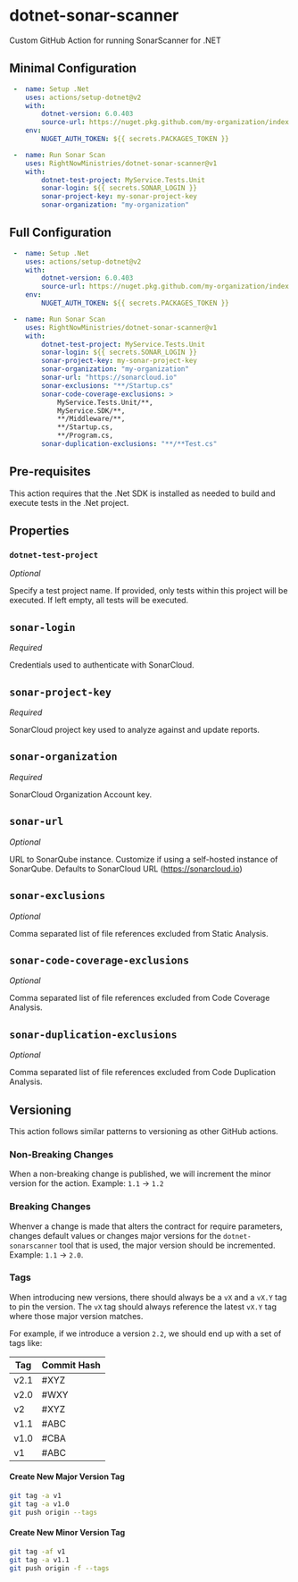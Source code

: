 # dotnet-sonar-scanner

Custom GitHub Action for running SonarScanner for .NET

## Minimal Configuration

```yaml
 -  name: Setup .Net
    uses: actions/setup-dotnet@v2
    with:
        dotnet-version: 6.0.403
        source-url: https://nuget.pkg.github.com/my-organization/index.json
    env:
        NUGET_AUTH_TOKEN: ${{ secrets.PACKAGES_TOKEN }}

 -  name: Run Sonar Scan
    uses: RightNowMinistries/dotnet-sonar-scanner@v1
    with: 
        dotnet-test-project: MyService.Tests.Unit
        sonar-login: ${{ secrets.SONAR_LOGIN }}
        sonar-project-key: my-sonar-project-key
        sonar-organization: "my-organization"
```

## Full Configuration

```yaml
 -  name: Setup .Net
    uses: actions/setup-dotnet@v2
    with:
        dotnet-version: 6.0.403
        source-url: https://nuget.pkg.github.com/my-organization/index.json
    env:
        NUGET_AUTH_TOKEN: ${{ secrets.PACKAGES_TOKEN }}

 -  name: Run Sonar Scan
    uses: RightNowMinistries/dotnet-sonar-scanner@v1
    with: 
        dotnet-test-project: MyService.Tests.Unit
        sonar-login: ${{ secrets.SONAR_LOGIN }}
        sonar-project-key: my-sonar-project-key
        sonar-organization: "my-organization"
        sonar-url: "https://sonarcloud.io"
        sonar-exclusions: "**/Startup.cs"
        sonar-code-coverage-exclusions: > 
            MyService.Tests.Unit/**,
            MyService.SDK/**,
            **/Middleware/**,
            **/Startup.cs,
            **/Program.cs,
        sonar-duplication-exclusions: "**/**Test.cs"
```

## Pre-requisites

This action requires that the .Net SDK is installed as needed to build and execute tests in the .Net project.

## Properties

### `dotnet-test-project`

*Optional*

Specify a test project name. If provided, only tests within this project will be executed. If left empty, all tests will be executed.

## `sonar-login`

*Required*

Credentials used to authenticate with SonarCloud.

## `sonar-project-key`

*Required*

SonarCloud project key used to analyze against and update reports.

## `sonar-organization`

*Required*

SonarCloud Organization Account key.

## `sonar-url`

*Optional*

URL to SonarQube instance. Customize if using a self-hosted instance of SonarQube. Defaults to SonarCloud URL (https://sonarcloud.io)

## `sonar-exclusions`

*Optional*

Comma separated list of file references excluded from Static Analysis.

## `sonar-code-coverage-exclusions`

*Optional*

Comma separated list of file references excluded from Code Coverage Analysis.

## `sonar-duplication-exclusions`

*Optional*

Comma separated list of file references excluded from Code Duplication Analysis.

## Versioning

This action follows similar patterns to versioning as other GitHub actions.

### Non-Breaking Changes

When a non-breaking change is published, we will increment the minor version for the action. Example: `1.1` -> `1.2`

### Breaking Changes

Whenver a change is made that alters the contract for require parameters, changes default values or changes major versions for the `dotnet-sonarscanner` tool that is used, the major version should be incremented. Example: `1.1` -> `2.0`.

### Tags

When introducing new versions, there should always be a `vX` and a `vX.Y` tag to pin the version. The `vX` tag should always reference the latest `vX.Y` tag where those major version matches. 

For example, if we introduce a version `2.2`, we should end up with a set of tags like:

| Tag | Commit Hash |
| --- | ----------- |
| v2.1 | #XYZ |
| v2.0 | #WXY |
| v2 | #XYZ |
| v1.1 | #ABC |
| v1.0 | #CBA |
| v1 | #ABC |

#### Create New Major Version Tag

```bash
git tag -a v1
git tag -a v1.0
git push origin --tags
```

#### Create New Minor Version Tag

```bash
git tag -af v1
git tag -a v1.1
git push origin -f --tags
```